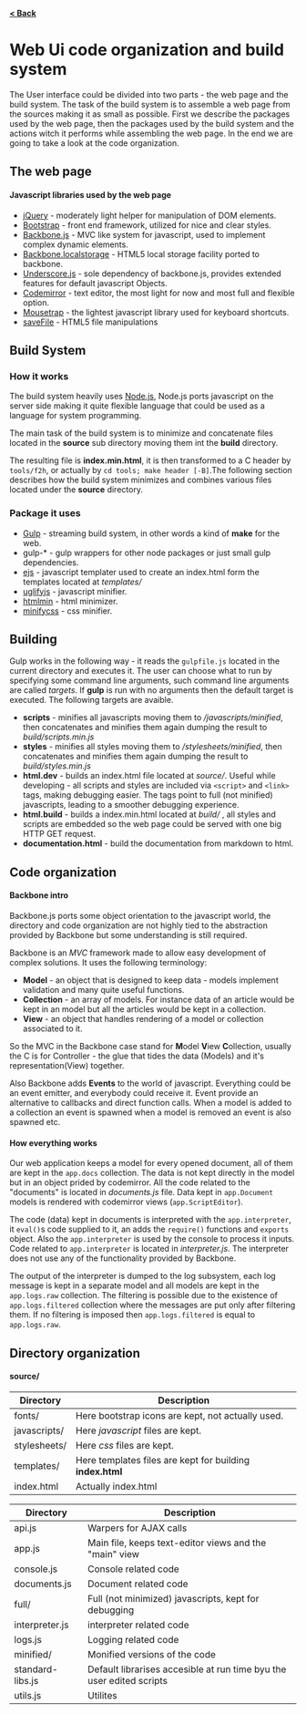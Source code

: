 [**< Back**](index.html)


# Web Ui code organization and build system

The User interface could be divided into two parts - the web page and the build system.
The task of the build system is to assemble a web page from the sources making it as small as possible.
First we describe the packages used by the web page, then the packages used by the build system and 
the actions witch it performs while assembling the web page. In the end we are going to take a 
look at the code organization.

## The web page 

#### Javascript libraries used by the web page
* [jQuery](http://jquery.com) 	- moderately light helper for manipulation of DOM elements.
* [Bootstrap](http://getbootstrap.com) - front end framework, utilized for nice and clear styles.
* [Backbone.js](http://backbone.org)	- MVC like system for javascript, used to implement complex
dynamic elements.
 * [Backbone.localstorage]() 	- HTML5 local storage facility ported to backbone.
* [Underscore.js](http://underscore.org) - sole dependency of backbone.js, provides extended features for 
default javascript Objects. 
* [Codemirror](http://codemirror.net)  - text editor, the most light for now and most full and flexible option.
* [Mousetrap](http://mousetrap.org)    - the lightest javascript library used for keyboard shortcuts.
* [saveFile]()			- HTML5 file manipulations

## Build System

### How it works
The build system heavily uses [Node.js](nodejs.org), Node.js ports javascript on the server side
making it quite flexible language that could be used as a language for system programming.

The main task of the build system is to minimize and concatenate files located in the 
**source** sub directory moving them int the **build** directory.

The resulting file is **index.min.html**, it is then transformed to a C header by `tools/f2h`, 
or actually by `cd tools; make header [-B]`.The following section describes how the build 
system minimizes and combines various files located under the **source** directory.

### Package it uses
* [Gulp]() - streaming build system, in other words a kind of **make** for the web.
 * gulp-* - gulp wrappers for other node packages or just small gulp dependencies.
* [ejs]() - javascript templater used to create an index.html form the templates located at _templates/_
* [uglifyjs]() - javascript minifier.
* [htmlmin]() - html minimizer.
* [minifycss]() - css minifier.

## Building

Gulp works in the following way - it reads the `gulpfile.js` located in the current directory 
and executes it. The user can choose what to run by specifying some command line arguments, 
such command line arguments are called _targets_. If **gulp** is run with no arguments then 
the default target is executed. The following targets are avaible.

* **scripts** - minifies all javascripts moving them to _/javascripts/minified_, then concatenates and 
minifies them again dumping the result to _build/scripts.min.js_
* **styles** - minifies all styles moving them to _/stylesheets/minified_, then concatenates and 
minifies them again dumping the result to _build/styles.min.js_
* **html.dev** - builds an index.html file located at _source/_. Useful while developing - 
all scripts and styles are included via `<script>` and `<link>` tags, making debugging easier.
The tags point to full (not minified) javascripts, leading to a smoother debugging experience.
* **html.build** - builds a index.min.html located at _build/_ , all styles and scripts are embedded
so the web page could be served with one big HTTP GET request.
* **documentation.html** - build the documentation from markdown to html.

## Code organization

#### Backbone intro
Backbone.js ports some object orientation to the javascript world, the directory and code organization
are not highly tied to the abstraction provided by Backbone but some understanding is still
required.

Backbone is an _MVC_ framework made to allow easy development of complex solutions. 
It uses the following terminology:
* **Model** - an object that is designed to keep data - models implement validation and many
quite useful functions.
* **Collection** - an array of models. For instance data of an article would be kept in an model
but all the articles would be kept in a collection.
* **View** - an object that handles rendering of a model or collection associated to it.

So the MVC in the Backbone case stand for **M**odel **V**iew **C**ollection, usually the C is 
for Controller - the glue that tides the data (Models) and it's representation(View) together.

Also Backbone adds **Events** to the world of javascript. Everything could be an event emitter,
and everybody could receive it. Event provide an alternative to callbacks and direct function
calls. When a model is added to a collection an event is spawned when a model is removed an event is also spawned etc.

#### How everything works

Our web application keeps a model for every opened document, all of them are kept in the `app.docs`
collection. The data is not kept directly in the model but in an object prided by codemirror.
All the code related to the "documents" is located in _documents.js_ file. Data kept in `app.Document`
models is rendered with codemirror views (`app.ScriptEditor`). 

The code (data) kept in documents is interpreted with the `app.interpreter`, it `eval()`s code
supplied to it, an adds the `require()` functions and `exports` object. Also the `app.interpreter`
is used by  the console to process it inputs. Code related to `app.interpreter` is located
in _interpreter.js_. The interpreter does not use any of the functionality provided by Backbone.

The output of the interpreter is dumped to the log subsystem, each log message is kept in
a separate model and all models are kept in the `app.logs.raw` collection. The filtering is 
possible due to the existence of `app.logs.filtered` collection where the messages are put
only after filtering them. If no filtering is imposed then `app.logs.filtered` is equal to 
`app.logs.raw`.

## Directory organization


#### source/
| Directory	   | Description    |
| ---------------- | -------------- |
| fonts/	   | Here bootstrap icons are kept, not actually used. |
| javascripts/     | Here _javascript_ files are kept. |
| stylesheets/	   | Here _css_ files are kept. |
| templates/	   | Here templates files are kept for building **index.html** |
| index.html	   | Actually index.html |
 
 
 
| Directory	   | Description    |
| ---------------- | -------------- |
| api.js  	   | Warpers for AJAX calls      | 
| app.js  		| Main file, keeps text-editor views and the "main" view |
| console.js  		| Console related code |
| documents.js 		| Document related code  |
| full/  		| Full (not minimized) javascripts, kept for debugging |
| interpreter.js  	| interpreter related code |
| logs.js  		| Logging related code |
| minified/  		| Monified versions of the code |
| standard-libs.js  	| Default librarises accesible at run time byu the user edited scripts |
| utils.js		| Utilites  |





